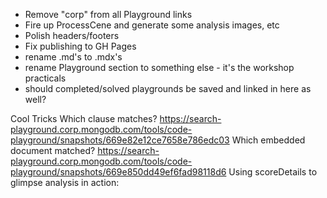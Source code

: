 * Remove "corp" from all Playground links
* Fire up ProcessCene and generate some analysis images, etc
* Polish headers/footers
* Fix publishing to GH Pages
* rename .md's to .mdx's
* rename Playground section to something else - it's the workshop practicals
* should completed/solved playgrounds be saved and linked in here as well?

Cool Tricks
Which clause matches?
https://search-playground.corp.mongodb.com/tools/code-playground/snapshots/669e82e12ce7658e786edc03
Which embedded document matched?
https://search-playground.corp.mongodb.com/tools/code-playground/snapshots/669e850dd49ef6fad98118d6
Using scoreDetails to glimpse analysis in action:
